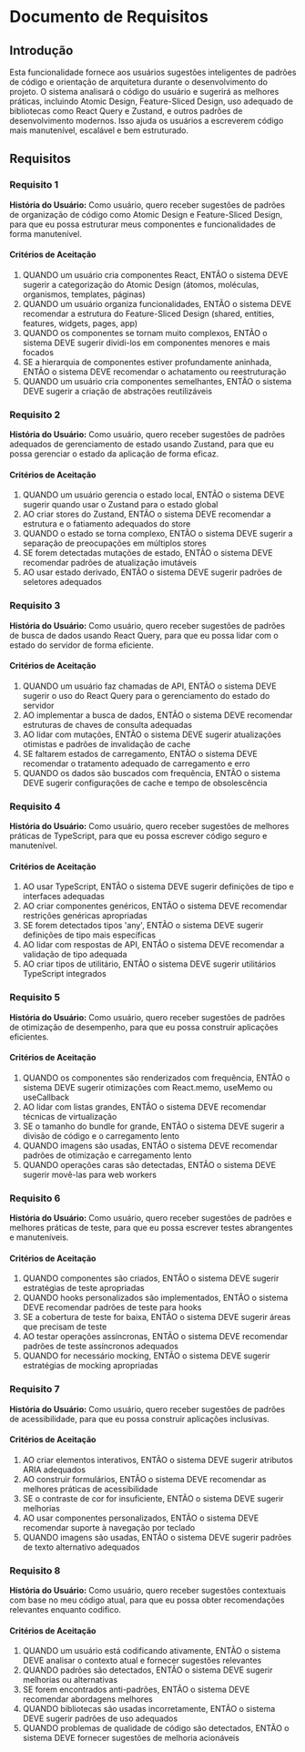 # Documento de Requisitos

## Introdução

Esta funcionalidade fornece aos usuários sugestões inteligentes de padrões de código e orientação de arquitetura durante o desenvolvimento do projeto. O sistema analisará o código do usuário e sugerirá as melhores práticas, incluindo Atomic Design, Feature-Sliced Design, uso adequado de bibliotecas como React Query e Zustand, e outros padrões de desenvolvimento modernos. Isso ajuda os usuários a escreverem código mais manutenível, escalável e bem estruturado.

## Requisitos

### Requisito 1

**História do Usuário:** Como usuário, quero receber sugestões de padrões de organização de código como Atomic Design e Feature-Sliced Design, para que eu possa estruturar meus componentes e funcionalidades de forma manutenível.

#### Critérios de Aceitação

1. QUANDO um usuário cria componentes React, ENTÃO o sistema DEVE sugerir a categorização do Atomic Design (átomos, moléculas, organismos, templates, páginas)
2. QUANDO um usuário organiza funcionalidades, ENTÃO o sistema DEVE recomendar a estrutura do Feature-Sliced Design (shared, entities, features, widgets, pages, app)
3. QUANDO os componentes se tornam muito complexos, ENTÃO o sistema DEVE sugerir dividi-los em componentes menores e mais focados
4. SE a hierarquia de componentes estiver profundamente aninhada, ENTÃO o sistema DEVE recomendar o achatamento ou reestruturação
5. QUANDO um usuário cria componentes semelhantes, ENTÃO o sistema DEVE sugerir a criação de abstrações reutilizáveis

### Requisito 2

**História do Usuário:** Como usuário, quero receber sugestões de padrões adequados de gerenciamento de estado usando Zustand, para que eu possa gerenciar o estado da aplicação de forma eficaz.

#### Critérios de Aceitação

1. QUANDO um usuário gerencia o estado local, ENTÃO o sistema DEVE sugerir quando usar o Zustand para o estado global
2. AO criar stores do Zustand, ENTÃO o sistema DEVE recomendar a estrutura e o fatiamento adequados do store
3. QUANDO o estado se torna complexo, ENTÃO o sistema DEVE sugerir a separação de preocupações em múltiplos stores
4. SE forem detectadas mutações de estado, ENTÃO o sistema DEVE recomendar padrões de atualização imutáveis
5. AO usar estado derivado, ENTÃO o sistema DEVE sugerir padrões de seletores adequados

### Requisito 3

**História do Usuário:** Como usuário, quero receber sugestões de padrões de busca de dados usando React Query, para que eu possa lidar com o estado do servidor de forma eficiente.

#### Critérios de Aceitação

1. QUANDO um usuário faz chamadas de API, ENTÃO o sistema DEVE sugerir o uso do React Query para o gerenciamento do estado do servidor
2. AO implementar a busca de dados, ENTÃO o sistema DEVE recomendar estruturas de chaves de consulta adequadas
3. AO lidar com mutações, ENTÃO o sistema DEVE sugerir atualizações otimistas e padrões de invalidação de cache
4. SE faltarem estados de carregamento, ENTÃO o sistema DEVE recomendar o tratamento adequado de carregamento e erro
5. QUANDO os dados são buscados com frequência, ENTÃO o sistema DEVE sugerir configurações de cache e tempo de obsolescência

### Requisito 4

**História do Usuário:** Como usuário, quero receber sugestões de melhores práticas de TypeScript, para que eu possa escrever código seguro e manutenível.

#### Critérios de Aceitação

1. AO usar TypeScript, ENTÃO o sistema DEVE sugerir definições de tipo e interfaces adequadas
2. AO criar componentes genéricos, ENTÃO o sistema DEVE recomendar restrições genéricas apropriadas
3. SE forem detectados tipos 'any', ENTÃO o sistema DEVE sugerir definições de tipo mais específicas
4. AO lidar com respostas de API, ENTÃO o sistema DEVE recomendar a validação de tipo adequada
5. AO criar tipos de utilitário, ENTÃO o sistema DEVE sugerir utilitários TypeScript integrados

### Requisito 5

**História do Usuário:** Como usuário, quero receber sugestões de padrões de otimização de desempenho, para que eu possa construir aplicações eficientes.

#### Critérios de Aceitação

1. QUANDO os componentes são renderizados com frequência, ENTÃO o sistema DEVE sugerir otimizações com React.memo, useMemo ou useCallback
2. AO lidar com listas grandes, ENTÃO o sistema DEVE recomendar técnicas de virtualização
3. SE o tamanho do bundle for grande, ENTÃO o sistema DEVE sugerir a divisão de código e o carregamento lento
4. QUANDO imagens são usadas, ENTÃO o sistema DEVE recomendar padrões de otimização e carregamento lento
5. QUANDO operações caras são detectadas, ENTÃO o sistema DEVE sugerir movê-las para web workers

### Requisito 6

**História do Usuário:** Como usuário, quero receber sugestões de padrões e melhores práticas de teste, para que eu possa escrever testes abrangentes e manuteníveis.

#### Critérios de Aceitação

1. QUANDO componentes são criados, ENTÃO o sistema DEVE sugerir estratégias de teste apropriadas
2. QUANDO hooks personalizados são implementados, ENTÃO o sistema DEVE recomendar padrões de teste para hooks
3. SE a cobertura de teste for baixa, ENTÃO o sistema DEVE sugerir áreas que precisam de teste
4. AO testar operações assíncronas, ENTÃO o sistema DEVE recomendar padrões de teste assíncronos adequados
5. QUANDO for necessário mocking, ENTÃO o sistema DEVE sugerir estratégias de mocking apropriadas

### Requisito 7

**História do Usuário:** Como usuário, quero receber sugestões de padrões de acessibilidade, para que eu possa construir aplicações inclusivas.

#### Critérios de Aceitação

1. AO criar elementos interativos, ENTÃO o sistema DEVE sugerir atributos ARIA adequados
2. AO construir formulários, ENTÃO o sistema DEVE recomendar as melhores práticas de acessibilidade
3. SE o contraste de cor for insuficiente, ENTÃO o sistema DEVE sugerir melhorias
4. AO usar componentes personalizados, ENTÃO o sistema DEVE recomendar suporte à navegação por teclado
5. QUANDO imagens são usadas, ENTÃO o sistema DEVE sugerir padrões de texto alternativo adequados

### Requisito 8

**História do Usuário:** Como usuário, quero receber sugestões contextuais com base no meu código atual, para que eu possa obter recomendações relevantes enquanto codifico.

#### Critérios de Aceitação

1. QUANDO um usuário está codificando ativamente, ENTÃO o sistema DEVE analisar o contexto atual e fornecer sugestões relevantes
2. QUANDO padrões são detectados, ENTÃO o sistema DEVE sugerir melhorias ou alternativas
3. SE forem encontrados anti-padrões, ENTÃO o sistema DEVE recomendar abordagens melhores
4. QUANDO bibliotecas são usadas incorretamente, ENTÃO o sistema DEVE sugerir padrões de uso adequados
5. QUANDO problemas de qualidade de código são detectados, ENTÃO o sistema DEVE fornecer sugestões de melhoria acionáveis